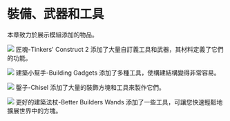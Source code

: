 # 裝備、武器和工具

本章致力於展示模組添加的物品。

![](/tinkers_construct/tools.png)
匠魂-Tinkers' Construct 2 添加了大量自訂義工具和武器，其材料定義了它們的功能。

![](/building_gadgets/copypaste/copy.png)
建築小幫手-Building Gadgets 添加了多種工具，使構建結構變得非常容易。

![](/chisel/chisel3.png)
鑿子-Chisel 添加了大量的裝飾方塊和工具來製作它們。

![](/better\_builders\_wands/diamond.png)
更好的建築法杖-Better Builders Wands 添加了一些工具，可讓您快速輕鬆地擴展世界中的方塊。